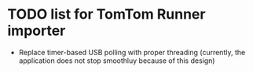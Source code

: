 # TODO list for TomTom Runner importer

* Replace timer-based USB polling with proper threading (currently, the
  application does not stop smoothluy because of this design)
